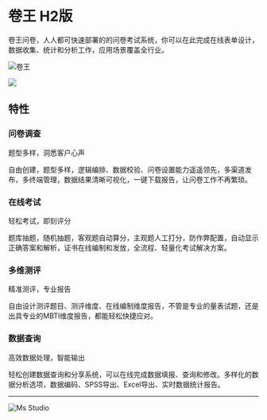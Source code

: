 # 卷王 H2版

卷王问卷，人人都可快速部署的的问卷考试系统，你可以在此完成在线表单设计，数据收集、统计和分析工作，应用场景覆盖全行业。

![卷王](https://file.lifebus.top/imgs/surveyking_cover.png)

![](https://img.shields.io/badge/%E6%96%B0%E7%96%86%E8%90%8C%E6%A3%AE%E8%BD%AF%E4%BB%B6%E5%BC%80%E5%8F%91%E5%B7%A5%E4%BD%9C%E5%AE%A4-%E6%8F%90%E4%BE%9B%E6%8A%80%E6%9C%AF%E6%94%AF%E6%8C%81-blue)

## 特性

### 问卷调查

题型多样，洞悉客户心声

自由创建，题型多样，逻辑编排、数据校验、问卷设置能力遥遥领先，多渠道发布，多终端管理，数据结果清晰可视化，一键下载报告，让问卷工作不再繁琐。

### 在线考试

轻松考试，即刻评分

题库抽题，随机抽题，客观题自动算分，主观题人工打分，防作弊配置，自动显示正确答案和解析，证书在线编制和发放，全流程、轻量化考试解决方案。

### 多维测评

精准测评，专业报告

自由设计测评题目、测评维度、在线编制维度报告，不管是专业的量表试题，还是出具专业的MBTI维度报告，都能轻松快捷应对。

### 数据查询

高效数据处理，智能输出

轻松创建数据查询和分享系统，可以在线完成数据填报、查询和修改。多样化的数据分析选项，数据编码、SPSS导出、Excel导出、实时数据统计报告。

---

![Ms Studio](https://file.lifebus.top/imgs/ms_blank_001.png)
